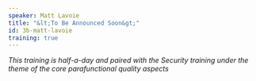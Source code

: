 ```yaml
---
speaker: Matt Lavoie
title: "&lt;To Be Announced Soon&gt;"
id: 3b-matt-lavoie
training: true
---
```

<i> This training is half-a-day and paired with the Security training under the theme of the core parafunctional quality aspects</i>
